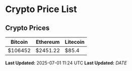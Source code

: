 # Crypto Price List

## Crypto Prices
| Bitcoin | Ethereum | Litecoin |
| ------- | -------- | -------- |
| $106452 | $2451.22 | $85.4 |
**Last Updated:** 2025-07-01 11:24 UTC
**Last Updated:** $DATE$
